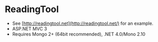 ﻿ReadingTool
============

* See [http://readingtool.net](http://readingtool.net/) for an example.
* ASP.NET MVC 3
* Requires Mongo 2+ (64bit recommended), .NET 4.0/Mono 2.10